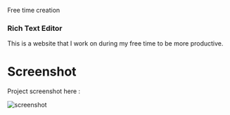 Free time creation

### Rich Text Editor
This is a website that I work on during my free time to be more productive.

# Screenshot
Project screenshot here :

![screenshot](https://github.com/Jooselleebew/Rich-Text-Editor/blob/juan/ss.png)


